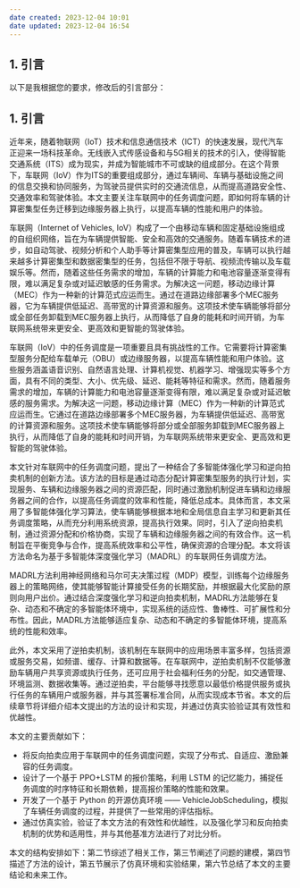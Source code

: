 ```yaml
---
date created: 2023-12-04 10:01
date updated: 2023-12-04 16:54
---
```


## 1. 引言

以下是我根据您的要求，修改后的引言部分：

## 1. 引言

近年来，随着物联网（IoT）技术和信息通信技术（ICT）的快速发展，现代汽车正迎来一场科技革命。无线嵌入式传感设备和与5G相关的技术的引入，使得智能交通系统（ITS）成为现实，并成为智能城市不可或缺的组成部分。在这个背景下，车联网（IoV）作为ITS的重要组成部分，通过车辆间、车辆与基础设施之间的信息交换和协同服务，为驾驶员提供实时的交通流信息，从而提高道路安全性、交通效率和驾驶体验。本文主要关注车联网中的任务调度问题，即如何将车辆的计算密集型任务迁移到边缘服务器上执行，以提高车辆的性能和用户的体验。

车联网（Internet of Vehicles, IoV）构成了一个由移动车辆和固定基础设施组成的自组织网络，旨在为车辆提供智能、安全和高效的交通服务。随着车辆技术的进步，如自动驾驶、视频分析和个人助手等计算密集型应用的普及，车辆可以执行越来越多计算密集型和数据密集型的任务，包括但不限于导航、视频流传输以及车载娱乐等。然而，随着这些任务需求的增加，车辆的计算能力和电池容量逐渐变得有限，难以满足复杂或对延迟敏感的任务需求。为解决这一问题，移动边缘计算（MEC）作为一种新的计算范式应运而生。通过在道路边缘部署多个MEC服务器，它为车辆提供低延迟、高带宽的计算资源和服务。这项技术使车辆能够将部分或全部任务卸载到MEC服务器上执行，从而降低了自身的能耗和时间开销，为车联网系统带来更安全、更高效和更智能的驾驶体验。

车联网（IoV）中的任务调度是一项重要且具有挑战性的工作。它需要将计算密集型服务分配给车载单元（OBU）或边缘服务器，以提高车辆性能和用户体验。这些服务涵盖语音识别、自然语言处理、计算机视觉、机器学习、增强现实等多个方面，具有不同的类型、大小、优先级、延迟、能耗等特征和需求。然而，随着服务需求的增加，车辆的计算能力和电池容量逐渐变得有限，难以满足复杂或对延迟敏感的服务需求。为解决这一问题，移动边缘计算（MEC）作为一种新的计算范式应运而生。它通过在道路边缘部署多个MEC服务器，为车辆提供低延迟、高带宽的计算资源和服务。这项技术使车辆能够将部分或全部服务卸载到MEC服务器上执行，从而降低了自身的能耗和时间开销，为车联网系统带来更安全、更高效和更智能的驾驶体验。

本文针对车联网中的任务调度问题，提出了一种结合了多智能体强化学习和逆向拍卖机制的创新方法。该方法的目标是通过动态分配计算密集型服务的执行计划，实现服务、车辆和边缘服务器之间的资源匹配，同时通过激励机制促进车辆和边缘服务器之间的合作，以提高任务调度的效率和性能，降低总成本。具体而言，本文采用了多智能体强化学习算法，使车辆能够根据本地和全局信息自主学习和更新其任务调度策略，从而充分利用系统资源，提高执行效果。同时，引入了逆向拍卖机制，通过资源分配和价格协商，实现了车辆和边缘服务器之间的有效合作。这一机制旨在平衡竞争与合作，提高系统效率和公平性，确保资源的合理分配。本文将该方法命名为基于多智能体深度强化学习（MADRL）的车联网任务调度方法。

MADRL方法利用神经网络和马尔可夫决策过程（MDP）模型，训练每个边缘服务器上的策略网络，使其能够智能计算接受任务的长期奖励，并根据最大化奖励的原则向用户出价。通过结合深度强化学习和逆向拍卖机制，MADRL方法能够在复杂、动态和不确定的多智能体环境中，实现系统的适应性、鲁棒性、可扩展性和分布性。因此，MADRL方法能够适应复杂、动态和不确定的多智能体环境，提高系统的性能和效率。

此外，本文采用了逆拍卖机制，该机制在车联网中的应用场景丰富多样，包括资源或服务交易，如频谱、缓存、计算和数据等。在车联网中，逆拍卖机制不仅能够激励车辆用户共享资源或执行任务，还可应用于社会福利任务的分配，如交通管理、环境监测、数据收集等。通过逆拍卖，平台能够寻找愿意以最低价格提供服务或执行任务的车辆用户或服务器，并与其签署标准合同，从而实现成本节省。本文的后续章节将详细介绍本文提出的方法的设计和实现，并通过仿真实验验证其有效性和优越性。

本文的主要贡献如下：

- 将反向拍卖应用于车联网中的任务调度问题，实现了分布式、自适应、激励兼容的任务调度。
- 设计了一个基于 PPO+LSTM 的报价策略，利用 LSTM 的记忆能力，捕捉任务调度的时序特征和长期依赖，提高报价策略的性能和效果。
- 开发了一个基于 Python 的开源仿真环境 —— VehicleJobScheduling，模拟了车辆任务调度的过程，并提供了一些常用的评估指标。
- 通过仿真实验，验证了本文方法的有效性和优越性，以及强化学习和反向拍卖机制的优势和适用性，并与其他基准方法进行了对比分析。

本文的结构安排如下：第二节综述了相关工作，第三节阐述了问题的建模，第四节描述了方法的设计，第五节展示了仿真环境和实验结果，第六节总结了本文的主要结论和未来工作。

